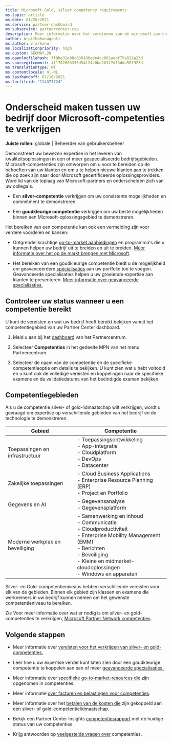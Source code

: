 ```yaml
---
title: Microsoft Gold, silver competency requirements
ms.topic: article
ms.date: 01/26/2021
ms.service: partner-dashboard
ms.subservice: partnercenter-csp
description: Meer informatie over het verdienen van de microsoft-partnerstatus en het aan trekken van nieuwe klanten door te voldoen aan competentievereisten om gold- en silver-lidmaatschapsniveaus te verdienen.
author: ArpithaKanuganti
ms.author: v-arkanu
ms.localizationpriority: high
ms.custom: SEOMAY.20
ms.openlocfilehash: ff9be32e88c839186ede4cc081aabf75a822a23d
ms.sourcegitcommit: 4f1702683336d54f24c0ba283f7d13dda581923d
ms.translationtype: MT
ms.contentlocale: nl-NL
ms.lasthandoff: 07/16/2021
ms.locfileid: "114373724"
---
```

# <a name="differentiate-your-business-by-attaining-microsoft-competencies"></a>Onderscheid maken tussen uw bedrijf door Microsoft-competenties te verkrijgen

**Juiste rollen:** globale | Beheerder van gebruikersbeheer

Demonstreert uw bewezen expertise in het leveren van kwaliteitsoplossingen in een of meer gespecialiseerde bedrijfsgebieden. Microsoft-competenties zijn ontworpen om u voor te bereiden op de behoeften van uw klanten en om u te helpen nieuwe klanten aan te trekken die op zoek zijn naar door Microsoft gecertificeerde oplossingsproviders. Word lid van de toplaag van Microsoft-partners en onderscheiden zich van uw collega's.

- Een **silver-competentie** verkrijgen om uw consistente mogelijkheden en commitment te demonstreren.

- Een **goudkleurige competentie** verkrijgen om uw beste mogelijkheden binnen een Microsoft-oplossingsgebied te demonstreren.

Het bereiken van een competentie kan ook een vermelding zijn voor verdere voordelen en kansen:

- Ontgrendel krachtige [go-to-market aanbiedingen](mpn-learn-about-go-to-market-benefits.md) en programma's die u kunnen helpen uw bedrijf uit te breiden en uit te breiden. [Meer informatie over het op de markt brengen met Microsoft](https://partner.microsoft.com/solutions/go-to-market).

- Het bereiken van een goudkleurige competentie biedt u de mogelijkheid om geavanceerdere [specialisaties](advanced-specializations.md) aan uw portfolio toe te voegen. Geavanceerde specialisaties helpen u uw groeiende expertise aan klanten te presenteren. [Meer informatie over geavanceerde specialisaties.](https://partner.microsoft.com/membership/advanced-specialization)

## <a name="check-your-status-as-you-attain-a-competency"></a>Controleer uw status wanneer u een competentie bereikt

U kunt de vereisten en wat uw bedrijf heeft bereikt bekijken vanuit het competentiegebied van uw Partner Center dashboard.

1. Meld u aan bij het [dashboard](https://partner.microsoft.com/dashboard/home) van het Partnercentrum.

2. Selecteer **Competenties** in het gedeelte MPN van het menu Partnercentrum.

3. Selecteer de naam van de competentie en de specifieke competentieoptie om details te bekijken. U kunt zien wat u hebt voltooid en u kunt ook de volledige vereisten en koppelingen naar de specifieke examens en de validatiedatums van het beëindigde examen bekijken.

## <a name="competency-areas"></a>Competentiegebieden

Als u de competentie silver- of gold-lidmaatschap wilt verkrijgen, wordt u gevraagd om expertise op verschillende gebieden van het bedrijf en de technologie te demonstreren.

|**Gebied**            |**Competentie**                    |
|--------------------|--------------------------------|
|Toepassingen en infrastructuur| - Toepassingsontwikkeling<br/> - App-integratie<br/> - Cloudplatform<br/> - DevOps<br/> - Datacenter |
|Zakelijke toepassingen | - Cloud Business Applications</br> - Enterprise Resource Planning (ERP)</br> - Project en Portfolio |
|Gegevens en AI| - Gegevensanalyse<br/> - Gegevensplatform |
|Moderne werkplek en beveiliging | - Samenwerking en inhoud<br/> - Communicatie<br/> - Cloudproductiviteit<br/> - Enterprise Mobility Management (EMM)<br/> - Berichten<br/> - Beveiliging<br/> - Kleine en midmarket-cloudoplossingen<br/> - Windows en apparaten |

Silver- en Gold-competentieniveaus hebben verschillende vereisten voor elk van de gebieden. Binnen elk gebied zijn klassen en examens die werknemers in uw bedrijf kunnen nemen om het gewenste competentieniveau te bereiken. 

Zie Voor meer informatie over wat er nodig is om silver- en gold-competenties te verkrijgen, [Microsoft Partner Network competenties](https://partner.microsoft.com/membership/competencies).

## <a name="next-steps"></a>Volgende stappen

- Meer informatie over [vereisten voor het verkrijgen van silver- en gold-competenties.](https://partner.microsoft.com/membership/competencies)

- Leer hoe u uw expertise verder kunt laten zien door een goudkleurige competentie te koppelen aan een of meer [geavanceerde specialisaties.](advanced-specializations.md)

- Meer informatie over [specifieke go-to-market-resources die](mpn-learn-about-go-to-market-benefits.md) zijn opgenomen in competenties.

- Meer informatie [over facturen en belastingen voor competenties](mpn-view-print-maps-invoice.md).

- Meer informatie over het [betalen van de kosten die](mpn-pay-fee-silver-gold-competency.md) zijn gekoppeld aan een silver- of gold-competentielidmaatschap.

- Bekijk een Partner Center Insights [competentiesrapport](insights-competencies-report.md) met de huidige status van uw competenties.

- Krijg antwoorden op [veelgestelde vragen over](competencies-faq.yml) competenties.
